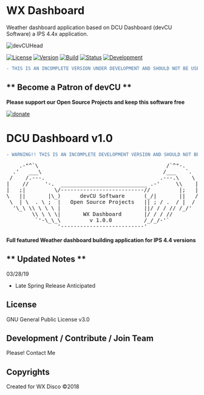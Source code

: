 # WX Dashboard
Weather dashboard application based on DCU Dashboard (devCU Software) a IPS 4.4x application.

![devCUHead](https://www.devcu.net/mediasrc/githubhead_2.gif?V=1.4)

[![License](https://img.shields.io/badge/License-GNUv3-blue.svg)](https://github.com/WXdisco/wxdashboard/blob/master/LICENSE) [![Version](https://img.shields.io/badge/Version-1.0.0-blue.svg)](https://www.devcu.com/forums/devcu-tracker/wxdashboard/)
    [![Build](https://img.shields.io/badge/Build-Beta2-lightgrey.svg)](https://www.devcu.com/forums/devcu-tracker/wxdashboard/)
    [![Status](https://img.shields.io/badge/Status-Current-green.svg)](https://www.devcu.com/forums/devcu-tracker/wxdashboard/)
    [![Development](https://img.shields.io/badge/Development-Active-blue.svg)](https://www.devcu.com/forums/devcu-tracker/wxdashboard/)

```diff
- THIS IS AN INCOMPLETE VERSION UNDER DEVELOPMENT AND SHOULD NOT BE USED IN ANY ENVIRONMENT!!!
```

## ** Become a Patron of devCU **
	
**Please support our Open Source Projects and keep this software free**

[![donate](https://www.devcu.net/mediasrc/become_a_patron_button.png)](https://www.patreon.com/devcu/)


# DCU Dashboard v1.0

```diff
- WARNING!! THIS IS AN INCOMPLETE DEVELOPMENT VERSION AND SHOULD NOT BE USED IN A PRODUCTION ENVIRONMENT!
```

<pre>
    .-"^`\                                        /`^"-.
  .'   ___\                                      /___   `.
 /    /.---.                                    .---.\    \
|    //     '-.  ___________________________ .-'     \\    |
|   ;|         \/--------------------------//         |;   |
\   ||       |\_)      devCU Software      (_/|       ||   /
 \  | \  . \ ;  |   Open Source Projects   || ; / .  / |  /
  '\_\ \\ \ \ \ |                          ||/ / / // /_/'
        \\ \ \ \|       WX Dashboard       |/ / / //
         `'-\_\_\         v 1.0.0          /_/_/-'`
                '--------------------------'
</pre>


#### Full featured Weather dashboard building application for IPS 4.4 versions

## ** Updated Notes **

03/28/19

- Late Spring Release Anticipated


## License

GNU General Public License v3.0

## Development / Contribute / Join Team

Please! Contact Me

## Copyrights

Created for WX Disco ©2018

